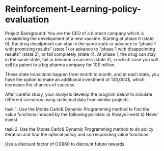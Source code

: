 # Reinforcement-Learning-policy-evaluation
Project Background: You are the CEO of a biotech company which is considering the development of a new vaccine. Starting at phase 0 (state 0), the drug develpment can stay in the same state or advance to "phase 1 with promising results" (state 1) or advance to "phase 1 with disappointing results" (state 2), or fail completely (state 4). At phase 1, the drug can stay in the same state, fail or become a success (state 3), in which case you will sell its patent to a big pharma company for 10$ million.

These state transitions happen from month to month, and at each state, you have the option to make an additional investment of 100,000$, which increases the chances of success.

After careful study, your analysts develop the program below to simulate different scenarios using statistical data from similar projects.

task 1. Use the Monte Carlo& Dynamic Programming method to find the value functions induced by the following policies:
a) Always invest
b) Never invest

task 2. Use the Monte Carlo& Dynamic Programming method to do policy iteration and find the optimal policy and corresponding value functions

Use a discount factor of 0.9960 to discount future rewards.
